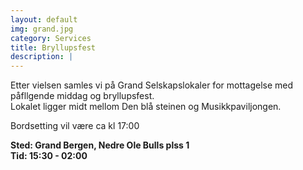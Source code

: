 ```yaml
---
layout: default
img: grand.jpg
category: Services
title: Bryllupsfest
description: |
---
```

Etter vielsen samles vi på Grand Selskapslokaler for mottagelse med påfllgende middag og bryllupsfest.<br />
Lokalet ligger midt mellom Den blå steinen og Musikkpaviljongen.

Bordsetting vil være ca kl 17:00

<b>Sted:<b/> Grand Bergen, Nedre Ole Bulls plss 1 <br />
<b>Tid:</b> 15:30 - 02:00
